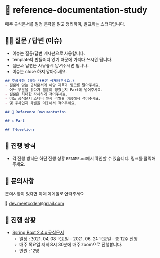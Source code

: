 # 📃 reference-documentation-study
매주 공식문서를 일정 분략을 읽고 정리하여, 발표하는 스터디입니다.

## 🤷‍♂ 질문 / 답변 (이슈)
- 이슈는 질문/답변 게시판으로 사용합니다.
- template이 만들어져 있기 때문에 가져다 쓰시면 됩니다.
- 질문과 답변은 자유롭게 남겨주시면 됩니다.
- 이슈는 close 하지 말아주세요.

```markdown
## 주의사항 (해당 내용은 삭제해주세요.)
- 질문에 맞는 공식문서에 해당 제목과 링크를 달아주세요.
- 어느 부분을 읽다가 질문이 생겼는지 Part에 넣어주세요.
- 질문은 최대한 자세하게 적어주세요.
- 어느 공식문서 스터디 인지 라벨을 이용해서 적어주세요.
- 몇 주차인지 라벨을 이용해서 적어주세요.

## 📃 Reference Documentation

## ✍️ Part

## ？Questions
```

## 🤗 진행 방식
- 각 진행 방식은 하단 진행 상황 `README.md`에서 확인할 수 있습니다. 링크를 클릭해주세요.

## 🧐 ️문의사항

문의사항이 있다면 아래 이메일로 연락주세요

📧 dev.meetcoder@gmail.com

## 🌱 진행 상황
- [Spring Boot 2.4.x 공식문서](https://github.com/Meet-Coder-Study/reference-documentation-study/tree/main/spirng-boot-2.4.x)
    - 일정 : 2021. 04. 08 목요일 - 2021. 06. 24 목요일 - 총 12주 진행
    - 매주 목요일 저녁 8시 30분에 매주 zoom으로 진행합니다. 
    - 인원 : 12명